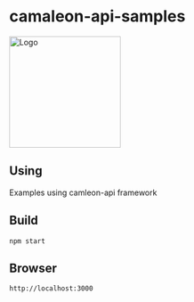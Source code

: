 # camaleon-api-samples

<img src="https://avatars2.githubusercontent.com/u/33430559?s=200" alt="Logo" width=200px/>

## Using
Examples using camleon-api framework

## Build

```
npm start

```

## Browser

```
http://localhost:3000
```
